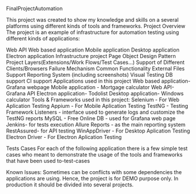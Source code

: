 FinalProjectAutomation

This project was created to show my knowledge and skills on a several platforms using different kinds of tools and frameworks.
Project Overview
The project is an example of infrastructure for automation testing using different kinds of applications:

Web API
Web based application
Mobile application
Desktop application
Electron application
Infrastructure project
Page Object Design Pattern
Project Layers(Extensions/Work Flows/Test Cases…)
Support of Different Clients/Browsers
Failure Mechanism
Common Functionality
External Files Support
Reporting System (including screenshots)
Visual Testing
DB support
CI support
Applications used in this project
Web based application- Grafana webpage
Mobile application - Mortgage calculator
Web API- Grafana API
Electron application- Todolist
Desktop application- Windows calculator
Tools & Frameworks used in this project:
Selenium - For Web Aplication Testing
Appium - For Mobile Aplication Testing
TestNG - Testing Framework
Listeners - interface used to generate logs and customize the TestNG reports
MySQL - Free Online DB - used for Grafana web page
Jenkins- for tests execution
Allure Reports - as the main reporting system
RestAssured- for API testing
WinAppDriver - For Desktop Aplication Testing
Electron Driver - For Electron Aplication Testing

Tests Cases
For each of the following application there is a few simple test cases who meant to demonstrate the usage of the tools and frameworks that have been used
to-test-cases

Known Issues:
Sometimes can be conflicts with some dependencies the applications are using. Hence, the project is for DEMO purpose only. In production it should be divided into several projects.
